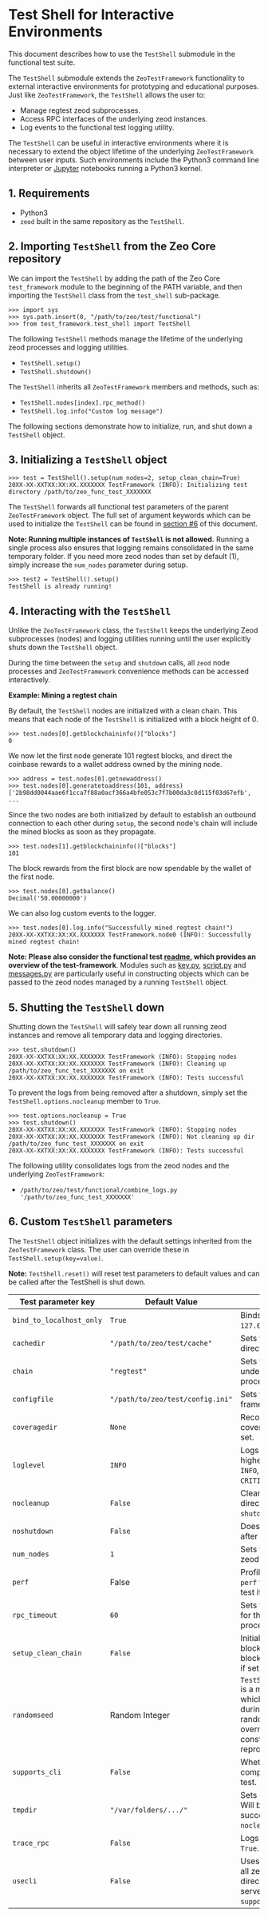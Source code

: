 Test Shell for Interactive Environments
=========================================

This document describes how to use the `TestShell` submodule in the functional
test suite.

The `TestShell` submodule extends the `ZeoTestFramework` functionality to
external interactive environments for prototyping and educational purposes. Just
like `ZeoTestFramework`, the `TestShell` allows the user to:

* Manage regtest zeod subprocesses.
* Access RPC interfaces of the underlying zeod instances.
* Log events to the functional test logging utility.

The `TestShell` can be useful in interactive environments where it is necessary
to extend the object lifetime of the underlying `ZeoTestFramework` between
user inputs. Such environments include the Python3 command line interpreter or
[Jupyter](https://jupyter.org/) notebooks running a Python3 kernel.

## 1. Requirements

* Python3
* `zeod` built in the same repository as the `TestShell`.

## 2. Importing `TestShell` from the Zeo Core repository

We can import the `TestShell` by adding the path of the Zeo Core
`test_framework` module to the beginning of the PATH variable, and then
importing the `TestShell` class from the `test_shell` sub-package.

```
>>> import sys
>>> sys.path.insert(0, "/path/to/zeo/test/functional")
>>> from test_framework.test_shell import TestShell
```

The following `TestShell` methods manage the lifetime of the underlying zeod
processes and logging utilities.

* `TestShell.setup()`
* `TestShell.shutdown()`

The `TestShell` inherits all `ZeoTestFramework` members and methods, such
as:
* `TestShell.nodes[index].rpc_method()`
* `TestShell.log.info("Custom log message")`

The following sections demonstrate how to initialize, run, and shut down a
`TestShell` object.

## 3. Initializing a `TestShell` object

```
>>> test = TestShell().setup(num_nodes=2, setup_clean_chain=True)
20XX-XX-XXTXX:XX:XX.XXXXXXX TestFramework (INFO): Initializing test directory /path/to/zeo_func_test_XXXXXXX
```
The `TestShell` forwards all functional test parameters of the parent
`ZeoTestFramework` object. The full set of argument keywords which can be
used to initialize the `TestShell` can be found in [section
#6](#custom-testshell-parameters) of this document.

**Note: Running multiple instances of `TestShell` is not allowed.** Running a
single process also ensures that logging remains consolidated in the same
temporary folder. If you need more zeod nodes than set by default (1),
simply increase the `num_nodes` parameter during setup.

```
>>> test2 = TestShell().setup()
TestShell is already running!
```

## 4. Interacting with the `TestShell`

Unlike the `ZeoTestFramework` class, the `TestShell` keeps the underlying
Zeod subprocesses (nodes) and logging utilities running until the user
explicitly shuts down the `TestShell` object.

During the time between the `setup` and `shutdown` calls, all `zeod` node
processes and `ZeoTestFramework` convenience methods can be accessed
interactively.

**Example: Mining a regtest chain**

By default, the `TestShell` nodes are initialized with a clean chain. This means
that each node of the `TestShell` is initialized with a block height of 0.

```
>>> test.nodes[0].getblockchaininfo()["blocks"]
0
```

We now let the first node generate 101 regtest blocks, and direct the coinbase
rewards to a wallet address owned by the mining node.

```
>>> address = test.nodes[0].getnewaddress()
>>> test.nodes[0].generatetoaddress(101, address)
['2b98dd0044aae6f1cca7f88a0acf366a4bfe053c7f7b00da3c0d115f03d67efb', ...
```
Since the two nodes are both initialized by default to establish an outbound
connection to each other during `setup`, the second node's chain will include
the mined blocks as soon as they propagate.

```
>>> test.nodes[1].getblockchaininfo()["blocks"]
101
```
The block rewards from the first block are now spendable by the wallet of the
first node.

```
>>> test.nodes[0].getbalance()
Decimal('50.00000000')
```

We can also log custom events to the logger.

```
>>> test.nodes[0].log.info("Successfully mined regtest chain!")
20XX-XX-XXTXX:XX:XX.XXXXXXX TestFramework.node0 (INFO): Successfully mined regtest chain!
```

**Note: Please also consider the functional test
[readme](../test/functional/README.md), which provides an overview of the
test-framework**. Modules such as
[key.py](../test/functional/test_framework/key.py),
[script.py](../test/functional/test_framework/script.py) and
[messages.py](../test/functional/test_framework/messages.py) are particularly
useful in constructing objects which can be passed to the zeod nodes managed
by a running `TestShell` object.

## 5. Shutting the `TestShell` down

Shutting down the `TestShell` will safely tear down all running zeod
instances and remove all temporary data and logging directories.

```
>>> test.shutdown()
20XX-XX-XXTXX:XX:XX.XXXXXXX TestFramework (INFO): Stopping nodes
20XX-XX-XXTXX:XX:XX.XXXXXXX TestFramework (INFO): Cleaning up /path/to/zeo_func_test_XXXXXXX on exit
20XX-XX-XXTXX:XX:XX.XXXXXXX TestFramework (INFO): Tests successful
```
To prevent the logs from being removed after a shutdown, simply set the
`TestShell.options.nocleanup` member to `True`.
```
>>> test.options.nocleanup = True
>>> test.shutdown()
20XX-XX-XXTXX:XX:XX.XXXXXXX TestFramework (INFO): Stopping nodes
20XX-XX-XXTXX:XX:XX.XXXXXXX TestFramework (INFO): Not cleaning up dir /path/to/zeo_func_test_XXXXXXX on exit
20XX-XX-XXTXX:XX:XX.XXXXXXX TestFramework (INFO): Tests successful
```

The following utility consolidates logs from the zeod nodes and the
underlying `ZeoTestFramework`:

* `/path/to/zeo/test/functional/combine_logs.py
  '/path/to/zeo_func_test_XXXXXXX'`

## 6. Custom `TestShell` parameters

The `TestShell` object initializes with the default settings inherited from the
`ZeoTestFramework` class. The user can override these in
`TestShell.setup(key=value)`.

**Note:** `TestShell.reset()` will reset test parameters to default values and
can be called after the TestShell is shut down.

| Test parameter key | Default Value | Description |
|---|---|---|
| `bind_to_localhost_only` | `True` | Binds zeod RPC services to `127.0.0.1` if set to `True`.|
| `cachedir` | `"/path/to/zeo/test/cache"` | Sets the zeod datadir directory. |
| `chain`  | `"regtest"` | Sets the chain-type for the underlying test zeod processes. |
| `configfile` | `"/path/to/zeo/test/config.ini"` | Sets the location of the test framework config file. |
| `coveragedir` | `None` | Records zeod RPC test coverage into this directory if set. |
| `loglevel` | `INFO` | Logs events at this level and higher. Can be set to `DEBUG`, `INFO`, `WARNING`, `ERROR` or `CRITICAL`. |
| `nocleanup` | `False` | Cleans up temporary test directory if set to `True` during `shutdown`. |
| `noshutdown` | `False` | Does not stop zeod instances after `shutdown` if set to `True`. |
| `num_nodes` | `1` | Sets the number of initialized zeod processes. |
| `perf` | False | Profiles running nodes with `perf` for the duration of the test if set to `True`. |
| `rpc_timeout` | `60` | Sets the RPC server timeout for the underlying zeod processes. |
| `setup_clean_chain` | `False` | Initializes an empty blockchain by default. A 199-block-long chain is initialized if set to `True`. |
| `randomseed` | Random Integer | `TestShell.options.randomseed` is a member of `TestShell` which can be accessed during a test to seed a random generator. User can override default with a constant value for reproducible test runs. |
| `supports_cli` | `False` | Whether the zeo-cli utility is compiled and available for the test. |
| `tmpdir` | `"/var/folders/.../"` | Sets directory for test logs. Will be deleted upon a successful test run unless `nocleanup` is set to `True` |
| `trace_rpc` | `False` | Logs all RPC calls if set to `True`. |
| `usecli` | `False` | Uses the zeo-cli interface for all zeod commands instead of directly calling the RPC server. Requires `supports_cli`. |
